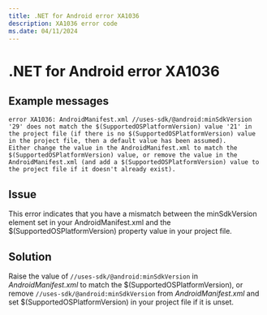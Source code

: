 ```yaml
---
title: .NET for Android error XA1036
description: XA1036 error code
ms.date: 04/11/2024
---
```

# .NET for Android error XA1036

## Example messages

```
error XA1036: AndroidManifest.xml //uses-sdk/@android:minSdkVersion '29' does not match the $(SupportedOSPlatformVersion) value '21' in the project file (if there is no $(SupportedOSPlatformVersion) value in the project file, then a default value has been assumed).
Either change the value in the AndroidManifest.xml to match the $(SupportedOSPlatformVersion) value, or remove the value in the AndroidManifest.xml (and add a $(SupportedOSPlatformVersion) value to the project file if it doesn't already exist).
```

## Issue

This error indicates that you have a mismatch between the minSdkVersion
element set in your AndroidManifest.xml and the $(SupportedOSPlatformVersion)
property value in your project file.


## Solution

Raise the value of `//uses-sdk/@android:minSdkVersion` in *AndroidManifest.xml*
to match the $(SupportedOSPlatformVersion), or remove `//uses-sdk/@android:minSdkVersion`
from *AndroidManifest.xml* and set $(SupportedOSPlatformVersion) in your project
file if it is unset.
